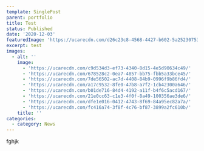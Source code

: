 ```yaml
---
template: SinglePost
parent: portfolio
title: Test
status: Published
date: '2020-12-03'
featuredImage: 'https://ucarecdn.com/d26c23c8-4568-4427-b602-5a2523075359/'
excerpt: test
images:
  - alt: ''
    image:
      - 'https://ucarecdn.com/c9d534d3-ef73-4340-8d15-4e5d90634c49/'
      - 'https://ucarecdn.com/678528c2-0ea7-4857-bb75-fbb5a33bce45/'
      - 'https://ucarecdn.com/7de56502-ac7d-4408-84b9-0996f9b86fd4/'
      - 'https://ucarecdn.com/a17c9532-8fe0-47b8-a7f2-1cb42300a646/'
      - 'https://ucarecdn.com/b01de716-84d4-4192-a11f-b4f6c5acd167/'
      - 'https://ucarecdn.com/21e0cc63-c1e3-4f0f-8a49-100356ae3de6/'
      - 'https://ucarecdn.com/dfe1e016-0412-4743-8f69-84a95ec82a7a/'
      - 'https://ucarecdn.com/fc416a74-3f8f-4c76-bf87-3899a2fc610b/'
    title: ''
categories:
  - category: News 
---
```

fghjk
